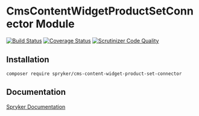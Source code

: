 # CmsContentWidgetProductSetConnector Module
[![Build Status](https://travis-ci.org/spryker/CmsContentWidgetProductSetConnector.svg)](https://travis-ci.org/spryker/CmsContentWidgetProductSetConnector)
[![Coverage Status](https://coveralls.io/repos/github/spryker/CmsContentWidgetProductSetConnector/badge.svg)](https://coveralls.io/github/spryker/CmsContentWidgetProductSetConnector)
[![Scrutinizer Code Quality](https://scrutinizer-ci.com/g/spryker/CmsProductSetConnector/badges/quality-score.png?b=master)](https://scrutinizer-ci.com/g/spryker/CmsContentWidgetProductSetConnector/?branch=master)

## Installation

```
composer require spryker/cms-content-widget-product-set-connector
```

## Documentation

[Spryker Documentation](https://spryker.github.io)
